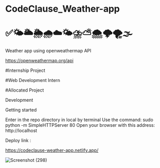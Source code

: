 # CodeClause_Weather-app
# ✅🌤️🌥️🌦️🌧️☁️🌤️⛈️⛅🌨️🌩️🌪️🌫️


Weather app using openweathermap API 

https://openweathermap.org/api

#Internship Project

#Web Development Intern

#Allocated Project


Development

Getting started

Enter in the repo directory in local by terminal Use the command: sudo python -m SimpleHTTPServer 80 Open your browser with this address: http://localhost 

Deploy link : 

https://codeclause-weather-app.netlify.app/

![Screenshot (298)](https://user-images.githubusercontent.com/105142693/211137328-5d502cda-4b85-42c9-859f-2b77b72e4efa.png)



